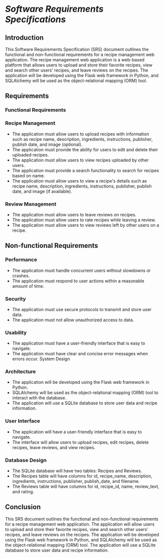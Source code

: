 # *Software Requirements Specifications*

## Introduction
This Software Requirements Specification (SRS) document outlines the functional and non-functional requirements for a recipe management web application. The recipe management web application is a web-based platform that allows users to upload and store their favorite recipes, view and search other users’ recipes, and leave reviews on the recipes. The application will be developed using the Flask web framework in Python, and SQLAlchemy will be used as the object-relational mapping (ORM) tool.

## Requirements
### Functional Requirements

### Recipe Management

* The application must allow users to upload recipes with information such as recipe name, description, ingredients, instructions, publisher, publish date, and image (optional).
* The application must provide the ability for users to edit and delete their uploaded recipes.
* The application must allow users to view recipes uploaded by other users.
* The application must provide a search functionality to search for recipes based on name.
* The application must allow users to view a recipe's details such as recipe name, description, ingredients, instructions, publisher, publish date, and image (if available).
### Review Management

* The application must allow users to leave reviews on recipes.
* The application must allow users to rate recipes while leaving a review.
* The application must allow users to view reviews left by other users on a recipe.
## Non-functional Requirements
 
### Performance

* The application must handle concurrent users without slowdowns or crashes.
* The application must respond to user actions within a reasonable amount of time.
### Security

* The application must use secure protocols to transmit and store user data.
* The application must not allow unauthorized access to data.
### Usability

* The application must have a user-friendly interface that is easy to navigate.
* The application must have clear and concise error messages when errors occur.
System Design 
### Architecture

* The application will be developed using the Flask web framework in Python.
* SQLAlchemy will be used as the object-relational mapping (ORM) tool to interact with the database.
* The application will use a SQLite database to store user data and recipe information.
### User Interface

* The application will have a user-friendly interface that is easy to navigate.
* The interface will allow users to upload recipes, edit recipes, delete recipes, leave reviews, and view recipes.
### Database Design

* The SQLite database will have two tables: Recipes and Reviews.
* The Recipes table will have columns for id, recipe_name, description, ingredients, instructions, publisher, publish_date, and filename.
* The Reviews table will have columns for id, recipe_id, name, review_text, and rating.
## Conclusion
This SRS document outlines the functional and non-functional requirements for a recipe management web application. The application will allow users to upload and store their favorite recipes, view and search other users’ recipes, and leave reviews on the recipes. The application will be developed using the Flask web framework in Python, and SQLAlchemy will be used as the object-relational mapping (ORM) tool. The application will use a SQLite database to store user data and recipe information.